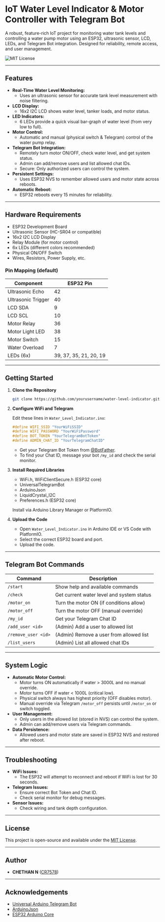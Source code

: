 
# IoT Water Level Indicator & Motor Controller with Telegram Bot


A robust, feature-rich IoT project for monitoring water tank levels and controlling a water pump motor using an ESP32, ultrasonic sensor, LCD, LEDs, and Telegram Bot integration. Designed for reliability, remote access, and user management.

![MIT License](https://img.shields.io/badge/License-MIT-green.svg)

---


## Features


- **Real-Time Water Level Monitoring:**
  - Uses an ultrasonic sensor for accurate tank level measurement with noise filtering.
- **LCD Display:**
  - 16x2 I2C LCD shows water level, tanker loads, and motor status.
- **LED Indicators:**
  - 6 LEDs provide a quick visual bar-graph of water level (from very low to full).
- **Motor Control:**
  - Automatic and manual (physical switch & Telegram) control of the water pump relay.
- **Telegram Bot Integration:**
  - Remotely turn motor ON/OFF, check water level, and get system status.
  - Admin can add/remove users and list allowed chat IDs.
  - Secure: Only authorized users can control the system.
- **Persistent Settings:**
  - Uses ESP32 NVS to remember allowed users and motor state across reboots.
- **Automatic Reboot:**
  - ESP32 reboots every 15 minutes for reliability.

---


## Hardware Requirements

- ESP32 Development Board
- Ultrasonic Sensor (HC-SR04 or compatible)
- 16x2 I2C LCD Display
- Relay Module (for motor control)
- 6x LEDs (different colors recommended)
- Physical ON/OFF Switch
- Wires, Resistors, Power Supply, etc.


### Pin Mapping (default)

| Component         | ESP32 Pin |
|-------------------|-----------|
| Ultrasonic Echo   | 42        |
| Ultrasonic Trigger| 40        |
| LCD SDA           | 9         |
| LCD SCL           | 10        |
| Motor Relay       | 36        |
| Motor Light LED   | 38        |
| Motor Switch      | 15        |
| Water Overload    | 7         |
| LEDs (6x)         | 39, 37, 35, 21, 20, 19 |

---


## Getting Started


1. **Clone the Repository**

   ```sh
   git clone https://github.com/yourusername/water-level-indicator.git
   ```


2. **Configure WiFi and Telegram**

   Edit these lines in `Water_Level_Indicator.ino`:

   ```cpp
   #define WIFI_SSID "YourWiFiSSID"
   #define WIFI_PASSWORD "YourWiFiPassword"
   #define BOT_TOKEN "YourTelegramBotToken"
   #define ADMIN_CHAT_ID "YourTelegramChatID"
   ```

   - Get your Telegram Bot Token from [@BotFather](https://t.me/BotFather).
   - To find your Chat ID, message your bot `/my_id` and check the serial monitor.


3. **Install Required Libraries**

   - WiFi.h, WiFiClientSecure.h (ESP32 core)
   - UniversalTelegramBot
   - ArduinoJson
   - LiquidCrystal_I2C
   - Preferences.h (ESP32 core)

   Install via Arduino Library Manager or PlatformIO.


4. **Upload the Code**

   - Open `Water_Level_Indicator.ino` in Arduino IDE or VS Code with PlatformIO.
   - Select the correct ESP32 board and port.
   - Upload the code.

---


## Telegram Bot Commands

| Command             | Description                                      |
|---------------------|--------------------------------------------------|
| `/start`            | Show help and available commands                 |
| `/check`            | Get current water level and system status        |
| `/motor_on`         | Turn the motor ON (if conditions allow)          |
| `/motor_off`        | Turn the motor OFF (manual override)             |
| `/my_id`            | Get your Telegram Chat ID                        |
| `/add_user <id>`    | (Admin) Add a user to allowed list               |
| `/remove_user <id>` | (Admin) Remove a user from allowed list          |
| `/list_users`       | (Admin) List all allowed chat IDs                |

---


## System Logic

- **Automatic Motor Control:**
  - Motor turns ON automatically if water > 3000L and no manual override.
  - Motor turns OFF if water < 1000L (critical low).
  - Physical switch always has highest priority (OFF disables motor).
  - Manual override via Telegram `/motor_off` persists until `/motor_on` or switch toggled.
- **User Management:**
  - Only users in the allowed list (stored in NVS) can control the system.
  - Admin can add/remove users via Telegram commands.
- **Data Persistence:**
  - Allowed users and motor state are saved in ESP32 NVS and restored after reboot.

---


## Troubleshooting

- **WiFi Issues:**
  - The ESP32 will attempt to reconnect and reboot if WiFi is lost for 30 seconds.
- **Telegram Issues:**
  - Ensure correct Bot Token and Chat ID.
  - Check serial monitor for debug messages.
- **Sensor Issues:**
  - Check wiring and tank depth configuration.

---


## License

This project is open-source and available under the [MIT License](LICENSE).

---


## Author

- **CHETHAN N** ([CR7578](https://github.com/CR7578))

---


## Acknowledgements

- [Universal Arduino Telegram Bot](https://github.com/witnessmenow/Universal-Arduino-Telegram-Bot)
- [ArduinoJson](https://arduinojson.org/)
- [ESP32 Arduino Core](https://github.com/espressif/arduino-esp32)
